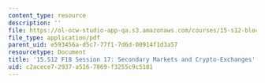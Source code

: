 ```yaml
---
content_type: resource
description: ''
file: https://ol-ocw-studio-app-qa.s3.amazonaws.com/courses/15-s12-blockchain-and-money-fall-2018/c2acece72937a5167869f3255c9c5181_MIT15_S12F18_ses17.pdf
file_type: application/pdf
parent_uid: e593456a-d5c7-77f1-7d6d-00914f1d3a57
resourcetype: Document
title: '15.S12 F18 Session 17: Secondary Markets and Crypto-Exchanges'
uid: c2acece7-2937-a516-7869-f3255c9c5181
---
```

